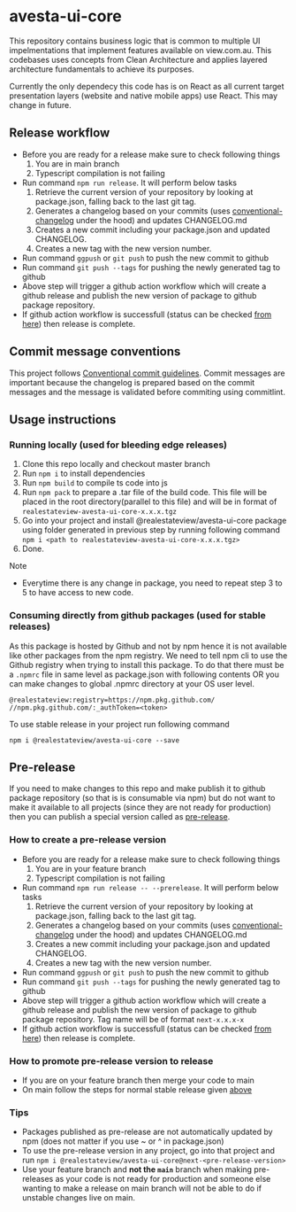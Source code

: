 # avesta-ui-core

This repository contains business logic that is common to multiple UI impelmentations that implement features available on view.com.au. This codebases uses concepts from Clean Architecture and applies layered architecture fundamentals to achieve its purposes.

Currently the only dependecy this code has is on React as all current target presentation layers (website and native mobile apps) use React. This may change in future.

## Release workflow

-   Before you are ready for a release make sure to check following things
    1. You are in main branch
    2. Typescript compilation is not failing
-   Run command `npm run release`. It will perform below tasks
    1. Retrieve the current version of your repository by looking at package.json, falling back to the last git tag.
    2. Generates a changelog based on your commits (uses [conventional-changelog](https://github.com/conventional-changelog/conventional-changelog) under the hood) and updates CHANGELOG.md
    3. Creates a new commit including your package.json and updated CHANGELOG.
    4. Creates a new tag with the new version number.
-   Run command `ggpush` or `git push` to push the new commit to github
-   Run command `git push --tags` for pushing the newly generated tag to github
-   Above step will trigger a github action workflow which will create a github release and publish the new version of package to github package repository.
-   If github action workflow is successfull (status can be checked [from here](https://github.com/realestateview/avesta-ui-core/actions)) then release is complete.

## Commit message conventions

This project follows [Conventional commit guidelines](https://www.conventionalcommits.org/en/v1.0.0/). Commit messages are important because the changelog is prepared based on the commit messages and the message is validated before commiting using commitlint.

## Usage instructions 

### Running locally (used for bleeding edge releases)

1. Clone this repo locally and checkout master branch
2. Run `npm i` to install dependencies
3. Run `npm build` to compile ts code into js
4. Run `npm pack` to prepare a .tar file of the build code. This file will be placed in the root directory(parallel to this file) and will be in format of `realestateview-avesta-ui-core-x.x.x.tgz`
5. Go into your project and install @realestateview/avesta-ui-core package using folder generated in previous step by running following command
   `npm i <path to realestateview-avesta-ui-core-x.x.x.tgz>`
6. Done.
   
Note
-   Everytime there is any change in package, you need to repeat step 3 to 5 to have access to new code.


### Consuming directly from github packages (used for  stable releases)
As this package is hosted by Github and not by npm hence it is not available like other packages from the npm registry. We need to tell npm cli to use the Github registry when trying to install this package. To do that there must be a `.npmrc` file in same level as package.json with following contents OR you can make changes to global .npmrc directory at your OS user level.

```
@realestateview:registry=https://npm.pkg.github.com/
//npm.pkg.github.com/:_authToken=<token>
```

To use stable release in your project run following command
```
npm i @realestateview/avesta-ui-core --save
```

## Pre-release

If you need to make changes to this repo and make publish it to github package repository (so that is is consumable via npm) but do not want to make it available to all projects (since they are not ready for production) then you can publish a special version called as [pre-release](https://github.com/conventional-changelog/standard-version?tab=readme-ov-file#release-as-a-pre-release).

### How to create a pre-release version

-   Before you are ready for a release make sure to check following things
    1. You are in your feature branch
    2. Typescript compilation is not failing
-   Run command `npm run release -- --prerelease`. It will perform below tasks
    1. Retrieve the current version of your repository by looking at package.json, falling back to the last git tag.
    2. Generates a changelog based on your commits (uses [conventional-changelog](https://github.com/conventional-changelog/conventional-changelog) under the hood) and updates CHANGELOG.md
    3. Creates a new commit including your package.json and updated CHANGELOG.
    4. Creates a new tag with the new version number.
-   Run command `ggpush` or `git push` to push the new commit to github
-   Run command `git push --tags` for pushing the newly generated tag to github
-   Above step will trigger a github action workflow which will create a github release and publish the new version of package to github package repository. Tag name will be of format `next-x.x.x-x`
-   If github action workflow is successfull (status can be checked [from here](https://github.com/realestateview/avesta-ui-core/actions)) then release is complete.

### How to promote pre-release version to release

-   If you are on your feature branch then merge your code to main
-   On main follow the steps for normal stable release given [above](https://github.com/realestateview/avesta-ui-core?tab=readme-ov-file#release-workflow)

### Tips

-   Packages published as pre-release are not automatically updated by npm (does not matter if you use ~ or ^ in package.json)
-   To use the pre-release version in any project, go into that project and run `npm i @realestateview/avesta-ui-core@next-<pre-release-version>`
-   Use your feature branch and **not the `main`** branch when making pre-releases as your code is not ready for production and someone else wanting to make a release on main branch will not be able to do if unstable changes live on main.
